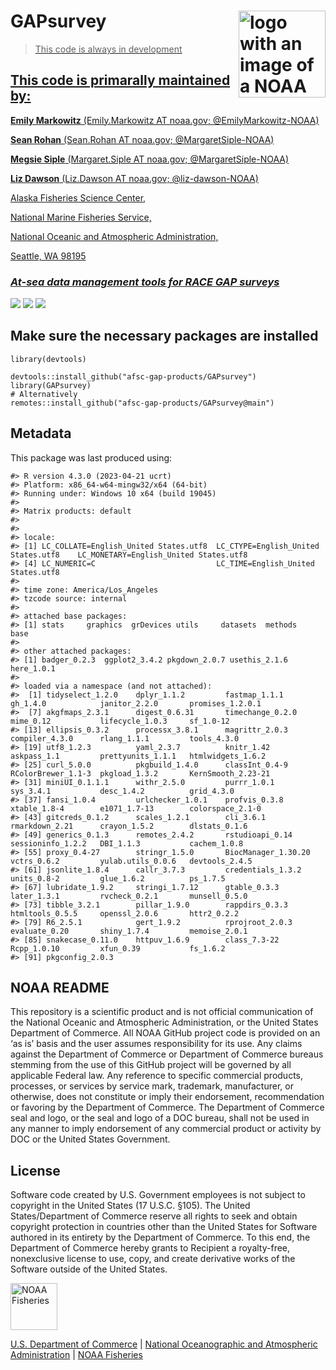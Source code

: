 <!-- README.md is generated from README.Rmd. Please edit that file -->

# GAPsurvey <a href={https://afsc-gap-products.github.io/GAPsurvey}><img src="man/figures/logo.png" align="right" width=139 height=139 alt="logo with an image of a NOAA Fisheries report" />

> This code is always in development

## This code is primarally maintained by:

**Emily Markowitz** (Emily.Markowitz AT noaa.gov; @EmilyMarkowitz-NOAA)

**Sean Rohan** (Sean.Rohan AT noaa.gov; @MargaretSiple-NOAA)

**Megsie Siple** (Margaret.Siple AT noaa.gov; @MargaretSiple-NOAA)

**Liz Dawson** (Liz.Dawson AT noaa.gov; @liz-dawson-NOAA)

Alaska Fisheries Science Center,

National Marine Fisheries Service,

National Oceanic and Atmospheric Administration,

Seattle, WA 98195

### *At-sea data management tools for RACE GAP surveys*

[![](https://img.shields.io/badge/devel%20version-2023.04.01-blue.svg)](https://github.com/afsc-gap-products/GAPsurvey)
[![](https://img.shields.io/badge/lifecycle-maturing-blue.svg)](https://lifecycle.r-lib.org/articles/stages.html#maturing)
[![](https://img.shields.io/github/last-commit/afsc-gap-products/GAPsurvey.svg)](https://github.com/afsc-gap-products/GAPsurvey/commits/main)

## Make sure the necessary packages are installed

    library(devtools)

    devtools::install_github("afsc-gap-products/GAPsurvey")
    library(GAPsurvey)
    # Alternatively
    remotes::install_github("afsc-gap-products/GAPsurvey@main")

## Metadata

This package was last produced using:

    #> R version 4.3.0 (2023-04-21 ucrt)
    #> Platform: x86_64-w64-mingw32/x64 (64-bit)
    #> Running under: Windows 10 x64 (build 19045)
    #> 
    #> Matrix products: default
    #> 
    #> 
    #> locale:
    #> [1] LC_COLLATE=English_United States.utf8  LC_CTYPE=English_United States.utf8    LC_MONETARY=English_United States.utf8
    #> [4] LC_NUMERIC=C                           LC_TIME=English_United States.utf8    
    #> 
    #> time zone: America/Los_Angeles
    #> tzcode source: internal
    #> 
    #> attached base packages:
    #> [1] stats     graphics  grDevices utils     datasets  methods   base     
    #> 
    #> other attached packages:
    #> [1] badger_0.2.3  ggplot2_3.4.2 pkgdown_2.0.7 usethis_2.1.6 here_1.0.1   
    #> 
    #> loaded via a namespace (and not attached):
    #>  [1] tidyselect_1.2.0    dplyr_1.1.2         fastmap_1.1.1       gh_1.4.0            janitor_2.2.0       promises_1.2.0.1   
    #>  [7] akgfmaps_2.3.1      digest_0.6.31       timechange_0.2.0    mime_0.12           lifecycle_1.0.3     sf_1.0-12          
    #> [13] ellipsis_0.3.2      processx_3.8.1      magrittr_2.0.3      compiler_4.3.0      rlang_1.1.1         tools_4.3.0        
    #> [19] utf8_1.2.3          yaml_2.3.7          knitr_1.42          askpass_1.1         prettyunits_1.1.1   htmlwidgets_1.6.2  
    #> [25] curl_5.0.0          pkgbuild_1.4.0      classInt_0.4-9      RColorBrewer_1.1-3  pkgload_1.3.2       KernSmooth_2.23-21 
    #> [31] miniUI_0.1.1.1      withr_2.5.0         purrr_1.0.1         sys_3.4.1           desc_1.4.2          grid_4.3.0         
    #> [37] fansi_1.0.4         urlchecker_1.0.1    profvis_0.3.8       xtable_1.8-4        e1071_1.7-13        colorspace_2.1-0   
    #> [43] gitcreds_0.1.2      scales_1.2.1        cli_3.6.1           rmarkdown_2.21      crayon_1.5.2        dlstats_0.1.6      
    #> [49] generics_0.1.3      remotes_2.4.2       rstudioapi_0.14     sessioninfo_1.2.2   DBI_1.1.3           cachem_1.0.8       
    #> [55] proxy_0.4-27        stringr_1.5.0       BiocManager_1.30.20 vctrs_0.6.2         yulab.utils_0.0.6   devtools_2.4.5     
    #> [61] jsonlite_1.8.4      callr_3.7.3         credentials_1.3.2   units_0.8-2         glue_1.6.2          ps_1.7.5           
    #> [67] lubridate_1.9.2     stringi_1.7.12      gtable_0.3.3        later_1.3.1         rvcheck_0.2.1       munsell_0.5.0      
    #> [73] tibble_3.2.1        pillar_1.9.0        rappdirs_0.3.3      htmltools_0.5.5     openssl_2.0.6       httr2_0.2.2        
    #> [79] R6_2.5.1            gert_1.9.2          rprojroot_2.0.3     evaluate_0.20       shiny_1.7.4         memoise_2.0.1      
    #> [85] snakecase_0.11.0    httpuv_1.6.9        class_7.3-22        Rcpp_1.0.10         xfun_0.39           fs_1.6.2           
    #> [91] pkgconfig_2.0.3

## NOAA README

This repository is a scientific product and is not official
communication of the National Oceanic and Atmospheric Administration, or
the United States Department of Commerce. All NOAA GitHub project code
is provided on an ‘as is’ basis and the user assumes responsibility for
its use. Any claims against the Department of Commerce or Department of
Commerce bureaus stemming from the use of this GitHub project will be
governed by all applicable Federal law. Any reference to specific
commercial products, processes, or services by service mark, trademark,
manufacturer, or otherwise, does not constitute or imply their
endorsement, recommendation or favoring by the Department of Commerce.
The Department of Commerce seal and logo, or the seal and logo of a DOC
bureau, shall not be used in any manner to imply endorsement of any
commercial product or activity by DOC or the United States Government.

## License

Software code created by U.S. Government employees is not subject to
copyright in the United States (17 U.S.C. §105). The United
States/Department of Commerce reserve all rights to seek and obtain
copyright protection in countries other than the United States for
Software authored in its entirety by the Department of Commerce. To this
end, the Department of Commerce hereby grants to Recipient a
royalty-free, nonexclusive license to use, copy, and create derivative
works of the Software outside of the United States.

<img src="https://raw.githubusercontent.com/nmfs-general-modeling-tools/nmfspalette/main/man/figures/noaa-fisheries-rgb-2line-horizontal-small.png" height="75" alt="NOAA Fisheries">

[U.S. Department of Commerce](https://www.commerce.gov/) | [National
Oceanographic and Atmospheric Administration](https://www.noaa.gov) |
[NOAA Fisheries](https://www.fisheries.noaa.gov/)
